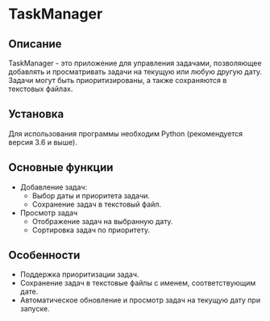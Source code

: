 # TaskManager

## Описание
TaskManager - это приложение для управления задачами, позволяющее добавлять и просматривать задачи на текущую или любую другую дату. Задачи могут быть приоритизированы, а также сохраняются в текстовых файлах.

## Установка
Для использования программы необходим Python (рекомендуется версия 3.6 и выше).

## Основные функции
* Добавление задач:
  * Выбор даты и приоритета задачи.
  * Сохранение задач в текстовый файл.
* Просмотр задач
  * Отображение задач на выбранную дату.
  * Сортировка задач по приоритету.
## Особенности
* Поддержка приоритизации задач.
* Сохранение задач в текстовые файлы с именем, соответствующим дате.
* Автоматическое обновление и просмотр задач на текущую дату при запуске.
